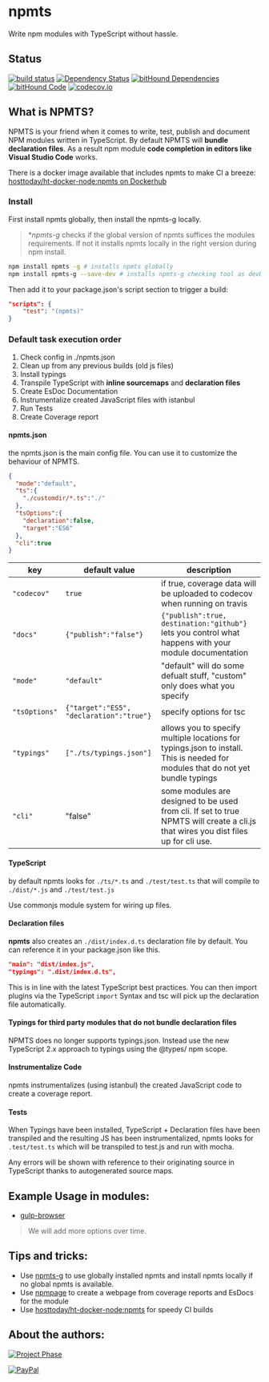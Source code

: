 # npmts
Write npm modules with TypeScript without hassle.

## Status
[![build status](https://gitlab.com/pushrocks/npmts/badges/master/build.svg)](https://gitlab.com/pushrocks/npmts/commits/master)
[![Dependency Status](https://david-dm.org/pushrocks/npmts.svg)](https://david-dm.org/pushrocks/npmts)
[![bitHound Dependencies](https://www.bithound.io/github/pushrocks/npmts/badges/dependencies.svg)](https://www.bithound.io/github/pushrocks/npmts/master/dependencies/npm)
[![bitHound Code](https://www.bithound.io/github/pushrocks/npmts/badges/code.svg)](https://www.bithound.io/github/pushrocks/npmts)
[![codecov.io](https://codecov.io/github/pushrocks/npmts/coverage.svg?branch=master)](https://codecov.io/github/pushrocks/npmts?branch=master)

## What is NPMTS?
NPMTS is your friend when it comes to write, test, publish and document NPM modules written in TypeScript.
By default NPMTS will **bundle declaration files**. As a result npm module **code completion in editors like Visual Studio Code** works.

There is a docker image available that includes npmts to make CI a breeze:  
[hosttoday/ht-docker-node:npmts on Dockerhub](https://hub.docker.com/r/hosttoday/ht-docker-node/)

### Install
First install npmts globally, then install the npmts-g locally.

> **npmts-g* checks if the global version of npmts suffices the modules requirements.
If not it installs npmts locally in the right version during npm install. 

```sh
npm install npmts -g # installs npmts globally
npm install npmts-g --save-dev # installs npmts-g checking tool as devDependency
```

Then add it to your package.json's script section to trigger a build:

```json
"scripts": {
    "test": "(npmts)"
}
```

### Default task execution order

1. Check config in ./npmts.json
1. Clean up from any previous builds (old js files)
1. Install typings
1. Transpile TypeScript with **inline sourcemaps** and **declaration files** 
1. Create EsDoc Documentation
1. Instrumentalize created JavaScript files with istanbul
1. Run Tests
1. Create Coverage report

#### npmts.json
the npmts.json is the main config file. You can use it to customize the behaviour of NPMTS.

```json
{
  "mode":"default",
  "ts":{
    "./customdir/*.ts":"./"
  },
  "tsOptions":{
    "declaration":false,
    "target":"ES6"
  },
  "cli":true
}
```

| key | default value | description |
| --- | --- | --- |
| `"codecov"` | `true` | if true, coverage data will be uploaded to codecov when running on travis |
| `"docs"` | `{"publish":"false"}` | `{"publish":true, destination:"github"}` lets you control what happens with your module documentation |
| `"mode"` | `"default"` | "default" will do some defualt stuff, "custom" only does what you specify |
| `"tsOptions"` | `{"target":"ES5", "declaration":"true"}` | specify options for tsc |
| `"typings"` | `["./ts/typings.json"]` | allows you to specify multiple locations for typings.json to install. This is needed for modules that do not yet bundle typings |
| `"cli"` | "false" | some modules are designed to be used from cli. If set to true NPMTS will create a cli.js that wires you dist files up for cli use. |

#### TypeScript
by default npmts looks for `./ts/*.ts` and `./test/test.ts` that will compile to
`./dist/*.js` and `./test/test.js`

Use commonjs module system for wiring up files.

#### Declaration files
**npmts** also creates an `./dist/index.d.ts` declaration file by default.
You can reference it in your package.json like this.

```json
"main": "dist/index.js",
"typings": ".dist/index.d.ts",
```

This is in line with the latest TypeScript best practices.
You can then import plugins via the TypeScript `import` Syntax
and tsc will pick up the declaration file automatically.

#### Typings for third party modules that do not bundle declaration files
NPMTS does no longer supports typings.json. Instead use the new TypeScript 2.x approach to typings using the @types/ npm scope.

#### Instrumentalize Code
npmts instrumentalizes (using istanbul) the created JavaScript code to create a coverage report.

#### Tests
When Typings have been installed, TypeScript + Declaration files have been transpiled and the resulting JS has been instrumentalized,
npmts looks for `.test/test.ts` which will be transpiled to test.js and run with mocha. 

Any errors will be shown with reference to their originating source in TypeScript
thanks to autogenerated source maps.

## Example Usage in modules:
* [gulp-browser](https://www.npmjs.com/package/gulp-typings)

> We will add more options over time.

## Tips and tricks:

* Use [npmts-g](https://www.npmjs.com/package/npmts-g) to use globally installed npmts and install npmts locally if no global npmts is available.
* Use [npmpage](https://www.npmjs.com/package/npmtspage) to create a webpage from coverage reports and EsDocs for the module
* Use [hosttoday/ht-docker-node:npmts](https://hub.docker.com/r/hosttoday/ht-docker-node/) for speedy CI builds

## About the authors:
[![Project Phase](https://mediaserve.lossless.digital/lossless.com/img/createdby_github.svg)](https://lossless.com/)

[![PayPal](https://img.shields.io/badge/Support%20us-PayPal-blue.svg)](https://paypal.me/lossless)
